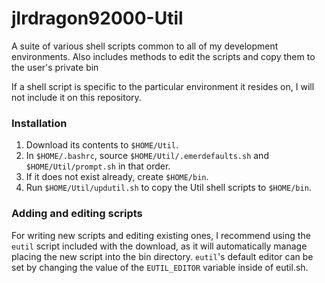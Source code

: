 jlrdragon92000-Util
===================
A suite of various shell scripts common to all of my development environments.
Also includes methods to edit the scripts and copy them to the user's private bin

If a shell script is specific to the particular environment it resides on, I will not include it on this repository.

### Installation
1. Download its contents to `$HOME/Util`.
2. In `$HOME/.bashrc`, source `$HOME/Util/.emerdefaults.sh` and `$HOME/Util/prompt.sh` in that order.
3. If it does not exist already, create `$HOME/bin`.
4. Run `$HOME/Util/updutil.sh` to copy the Util shell scripts to `$HOME/bin`.

### Adding and editing scripts
For writing new scripts and editing existing ones, I recommend using the `eutil` script included with the download, as it will automatically manage placing the new script into the bin directory.
`eutil`'s default editor can be set by changing the value of the `EUTIL_EDITOR` variable inside of eutil.sh.
